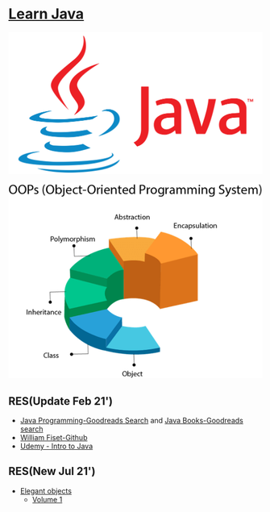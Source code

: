 # [Learn Java](https://docs.oracle.com/javase/tutorial/index.html)  


![alt text](https://github.com/SyedT1/Java/blob/main/img/1_iIXOmGDzrtTJmdwbn7cGMw%20(1).jpg)


![alt text](https://github.com/SyedT1/Java/blob/main/img/java-oops.jpg)  



## RES(Update Feb 21')
  + [Java Programming-Goodreads Search](https://www.goodreads.com/shelf/show/java-programming) and [Java Books-Goodreads search](https://www.goodreads.com/shelf/show/java)
  + [William Fiset-Github](https://github.com/williamfiset/Algorithms)
  + [Udemy - Intro to Java](https://www.udemy.com/course/java-programming-basics/)

## RES(New Jul 21')
+ [Elegant objects](https://www.elegantobjects.org/)
   + [Volume 1](https://www.elegantobjects.org/)
